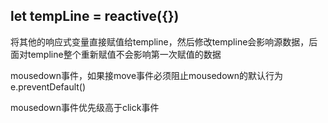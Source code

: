 ## let tempLine = reactive({})
将其他的响应式变量直接赋值给templine，然后修改templine会影响源数据，后面对templine整个重新赋值不会影响第一次赋值的数据


mousedown事件，如果接move事件必须阻止mousedown的默认行为
e.preventDefault()

mousedown事件优先级高于click事件
